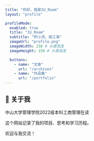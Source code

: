 ```yaml
---
title: "你好，我是IU_Roam"
layout: "profile" 

profileMode:
  enabled: true
  title: "IU_Roam"
  subtitle: "积小流，成江海"
  imageUrl: "profile.png" 
  imageWidth: 150 # 头像宽度
  imageHeight: 150 # 头像高度

  buttons:
    - name: "文章"
      url: "/archives"
    - name: "作品集"
      url: "/portfolio"
---
```


## 👋 关于我

中山大学管理学院2022级本科工商管理在读

这个网站记录了我的项目、思考和学习历程。

欢迎与我交流！